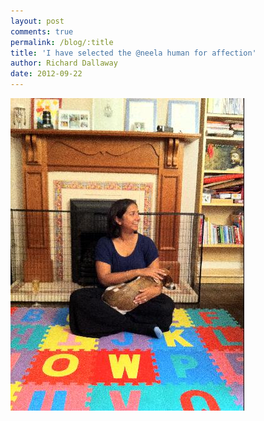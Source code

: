 ```yaml
---
layout: post
comments: true
permalink: /blog/:title
title: 'I have selected the @neela human for affection'
author: Richard Dallaway
date: 2012-09-22
---
```


<div>
<a href="/media/Iphoto.JPG">
<img width="374" src="/media/Iphoto.JPG.500.JPG" height="500"></img>
</a>
</div>
